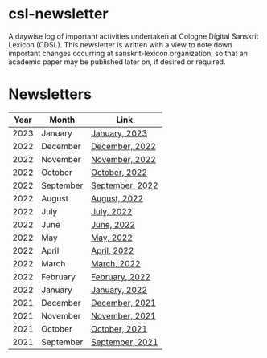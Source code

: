 # csl-newsletter

A daywise log of important activities undertaken at Cologne Digital Sanskrit Lexicon (CDSL).
This newsletter is written with a view to note down important changes occurring at sanskrit-lexicon organization, so that an academic paper may be published later on, if desired or required.

# Newsletters

| Year | Month | Link |
| --- | --- | --- |
| 2023 | January | [January, 2023](https://github.com/sanskrit-lexicon/csl-newsletter/blob/main/january2023.md) |
| 2022 | December | [December, 2022](https://github.com/sanskrit-lexicon/csl-newsletter/blob/main/december2022.md) |
| 2022 | November | [November, 2022](https://github.com/sanskrit-lexicon/csl-newsletter/blob/main/november2022.md) |
| 2022 | October | [October, 2022](https://github.com/sanskrit-lexicon/csl-newsletter/blob/main/october2022.md) |
| 2022 | September | [September, 2022](https://github.com/sanskrit-lexicon/csl-newsletter/blob/main/september2022.md) |
| 2022 | August | [August, 2022](https://github.com/sanskrit-lexicon/csl-newsletter/blob/main/august2022.md) |
| 2022 | July | [July, 2022](https://github.com/sanskrit-lexicon/csl-newsletter/blob/main/july2022.md) |
| 2022 | June | [June, 2022](https://github.com/sanskrit-lexicon/csl-newsletter/blob/main/june2022.md) |
| 2022 | May | [May, 2022](https://github.com/sanskrit-lexicon/csl-newsletter/blob/main/may2022.md) |
| 2022 | April | [April, 2022](https://github.com/sanskrit-lexicon/csl-newsletter/blob/main/april2022.md) |
| 2022 | March | [March, 2022](https://github.com/sanskrit-lexicon/csl-newsletter/blob/main/march2022.md) |
| 2022 | February | [February, 2022](https://github.com/sanskrit-lexicon/csl-newsletter/blob/main/february2022.md) |
| 2022 | January | [January, 2022](https://github.com/sanskrit-lexicon/csl-newsletter/blob/main/january2022.md) |
| 2021 | December | [December, 2021](https://github.com/sanskrit-lexicon/csl-newsletter/blob/main/december2021.md) |
| 2021 | November | [November, 2021](https://github.com/sanskrit-lexicon/csl-newsletter/blob/main/november2021.md) |
| 2021 | October | [October, 2021](https://github.com/sanskrit-lexicon/csl-newsletter/blob/main/october2021.md) |
| 2021 | September | [September, 2021](https://github.com/sanskrit-lexicon/csl-newsletter/blob/main/september2021.md) |

